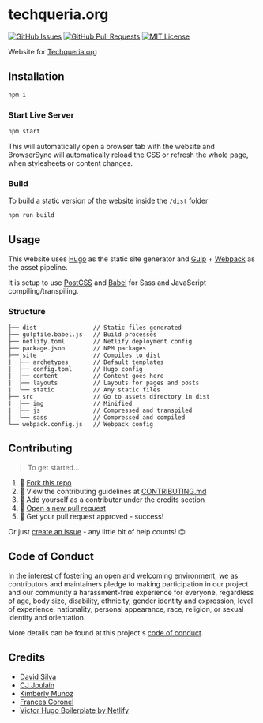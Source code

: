 # techqueria.org

[![GitHub Issues](https://img.shields.io/github/issues/techqueria/site.svg?style=flat-square)](https://github.com/techqueria/site/issues) [![GitHub Pull Requests](https://img.shields.io/github/issues-pr/techqueria/site.svg?style=flat-square)](https://github.com/techqueria/site/pulls) [![MIT License](https://img.shields.io/github/license/techqueria/site.svg?style=flat-square)](http://badges.mit-license.org)

Website for [Techqueria.org](http://techqueria.org/)

## Installation

```bash
npm i
```

### Start Live Server

```bash
npm start
```

This will automatically open a browser tab with the website and BrowserSync will automatically reload the CSS or refresh the whole page, when stylesheets or content changes.

### Build

To build a static version of the website inside the `/dist` folder

```bash
npm run build
```

## Usage

This website uses [Hugo](https://gohugo.io/) as the static site generator and [Gulp](https://gulpjs.com/) + [Webpack](https://webpack.js.org/) as the asset pipeline.

It is setup to use [PostCSS](http://postcss.org/) and [Babel](https://babeljs.io/) for Sass and JavaScript compiling/transpiling.

### Structure

```text
├── dist                // Static files generated
├── gulpfile.babel.js   // Build processes
├── netlify.toml        // Netlify deployment config
├── package.json        // NPM packages
├── site                // Compiles to dist
|  ├── archetypes       // Default templates
|  ├── config.toml      // Hugo config
|  ├── content          // Content goes here
|  ├── layouts          // Layouts for pages and posts
|  └── static           // Any static files
├── src                 // Go to assets directory in dist
|  ├── img              // Minified
|  ├── js               // Compressed and transpiled
|  └── sass             // Compressed and compiled
└── webpack.config.js   // Webpack config
```

## Contributing

> To get started...

1.  🍴 [Fork this repo](https://github.com/techqueria/site#fork-destination-box)
2.  🔨 View the contributing guidelines at [CONTRIBUTING.md](CONTRIBUTING.md)
3.  👥 Add yourself as a contributor under the credits section
4.  🔧 [Open a new pull request](https://github.com/techqueria/site/compare)
5.  🎉 Get your pull request approved - success!

Or just [create an issue](https://github.com/techqueria/site/issues) - any little bit of help counts! 😊

## Code of Conduct

In the interest of fostering an open and welcoming environment, we as contributors and maintainers pledge to making participation in our project and our community a harassment-free experience for everyone, regardless of age, body size, disability, ethnicity, gender identity and expression, level of experience, nationality, personal appearance, race, religion, or sexual identity and orientation.

More details can be found at this project's [code of conduct](.github/CODE_OF_CONDUCT.md).

## Credits

* [David Silva](https://github.com/dvidsilva)
* [CJ Joulain](https://github.com/cjoulain)
* [Kimberly Munoz](https://github.com/KimberlyMunoz)
* [Frances Coronel](https://github.com/fvcproductions)
* [Victor Hugo Boilerplate by Netlify](https://github.com/netlify/victor-hugo)
